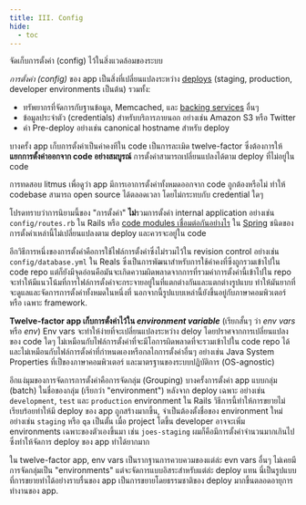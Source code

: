 ```yaml
---
title: III. Config
hide:
  - toc
---
```

จัดเก็บการตั้งค่า (config) ไว้ในสิ่งแวดล้อมของระบบ

*การตั้งค่า (config)* ของ app เป็นสิ่งที่เปลี่ยนแปลงระหว่าง [deploys](./codebase.md) (staging, production, developer environments เป็นต้น) รวมทั้ง:

* ทรัพยากรที่จัดการกับฐานข้อมูล, Memcached, และ [backing services](./backing-services.md) อื่นๆ
* ข้อมูลประจำตัว (credentials) สำหรับบริการภายนอก อย่างเช่น Amazon S3 หรือ Twitter
* ค่า Pre-deploy อย่างเช่น canonical hostname สำหรับ deploy

บางครั้ง app เก็บการตั้งค่าเป็นค่าคงทีใน code เป็นการละเมิด twelve-factor ซึ่งต้องการให้ **แยกการตั้งค่าออกจาก code อย่างสมบูรณ์** การตั้งค่าสามารถเปลี่ยนแปลงได้ตาม deploy ที่ไม่อยู่ใน code

การทดสอบ litmus เพื่อดูว่า app มีการเอาการตั้งค่าทั้งหมดออกจาก code ถูกต้องหรือไม่ ทำให้ codebase สามารถ open source ได้ตลอดเวลา โดยไม่กระทบกับ credential ใดๆ

โปรดทราบว่าการนิยามนี้ของ "การตั้งค่า" **ไม่**รวมการตั้งค่า internal application อย่างเช่น `config/routes.rb` ใน Rails หรือ [code modules เชื่อมต่อกันอย่างไร](http://docs.spring.io/spring/docs/current/spring-framework-reference/html/beans.html) ใน [Spring](http://spring.io/) ชนิดของการตั้งค่าเหล่านี้ไม่เปลี่ยนแปลงตาม deploy และควรจะอยู่ใน code

อีกวิธีการหนึ่งของการตั้งค่าคือการใช้ไฟล์การตั้งค่าซึ่งไม่รวมไว้ใน revision control อย่างเช่น `config/database.yml` ใน Reals ซึ่งเป็นการพัฒนาสำหรับการใช้ค่าคงที่ซึ่งถูกรวมเข้าไปใน code repo แต่ก็ยังมีจุดอ่อนคือมันจะเกิดความผิดพลาดจากการที่รวมค่าการตั้งค่านี้เข้าไปใน repo จะทำให้มีแนวโน้มที่การไฟล์การตั้งค่าจะกระจายอยู่ในที่แตกต่างกันและแตกต่างรูปแบบ ทำให้มันยากที่จะดูแลและจัดการการตั้งค่าทั้งหมดในหนึ่งที่ นอกจากนี้รูปแบบเหล่านี้ยังขึ้นอยู่กับภาษาคอมพิวเตอร์ หรือ เฉพาะ framework.

**Twelve-factor app เก็บการตั้งค่าไว้ใน *environment variable*** (เรียกสั้นๆ ว่า *env vars* หรือ *env*) Env vars จะทำให้ง่ายที่จะเปลี่ยนแปลงระหว่าง deloy โดยปราศจากการเปลี่ยนแปลงของ code ใดๆ ไม่เหมือนกับไฟล์การตั้งค่าที่จะมีโอการผิดพลาดที่จะรวมเข้าไปใน code repo ได้ และไม่เหมือนกับไฟล์การตั้งค่าที่กำหนดเองหรือกลไกการตั้งค่าอื่นๆ อย่างเช่น Java System Properties ที่เป็ของภาษาคอมพิวเตอร์ และมาตรฐานของระบบปฏิบัติการ (OS-agnostic)

อีกแง่มุมของการจัดการการตั้งค่าคือการจัดกลุ่ม (Grouping) บางครั้งการตั้งค่า app แบบกลุ่ม (batch) ในชื่อของกลุ่ม (เรียกว่า "environment") หลังจาก deploy เฉพาะ อย่างเช่น `development`, `test` และ `production` environment ใน Rails วิธีการนี้ทำให้การขยายไม่เรียบร้อยทำให้มี deploy ของ app ถูกสร้างมากขึ้น, จำเป็นต้องตั้งชื่อของ environment ใหม่ อย่างเช่น `staging` หรือ `qa` เป็นตั้น เมื่อ project โตขึ้น developer อาจจะเพิ่ม environments เฉพาะของตัวเองขึ้นมา เช่น `joes-staging` ผมก็คือมีการตั้งค่าจำนวนมากเกินไปซึ่งทำให้จัดการ deploy ของ app ทำได้ยากมาก

ใน twelve-factor app, env vars เป็นรากฐานการควบควมของแต่ล่ะ evn vars อื่นๆ ไม่เคยมีการจัดกลุ่มเป็น "environments" แต่จะจัดการแบบอิสระสำหรับแต่ล่ะ deploy แทน นี่เป็นรูปแบบที่การขยายทำได้อย่างราบรื่นของ app เป็นการขยายโดยธรรมชาติของ deploy มากขึ้นตลอดอายุการทำงานของ app.
